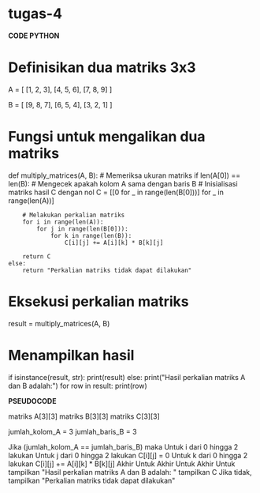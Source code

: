 # tugas-4

**CODE PYTHON**

# Definisikan dua matriks 3x3
A = [
    [1, 2, 3],
    [4, 5, 6],
    [7, 8, 9]
]

B = [
    [9, 8, 7],
    [6, 5, 4],
    [3, 2, 1]
]

# Fungsi untuk mengalikan dua matriks
def multiply_matrices(A, B):
    # Memeriksa ukuran matriks
    if len(A[0]) == len(B):  # Mengecek apakah kolom A sama dengan baris B
        # Inisialisasi matriks hasil C dengan nol
        C = [[0 for _ in range(len(B[0]))] for _ in range(len(A))]
        
        # Melakukan perkalian matriks
        for i in range(len(A)):
            for j in range(len(B[0])):
                for k in range(len(B)):
                    C[i][j] += A[i][k] * B[k][j]
        
        return C
    else:
        return "Perkalian matriks tidak dapat dilakukan"

# Eksekusi perkalian matriks
result = multiply_matrices(A, B)

# Menampilkan hasil
if isinstance(result, str):
    print(result)
else:
    print("Hasil perkalian matriks A dan B adalah:")
    for row in result:
        print(row)

**PSEUDOCODE**

matriks A[3][3]
matriks B[3][3]
matriks C[3][3]

jumlah_kolom_A = 3
jumlah_baris_B = 3

Jika (jumlah_kolom_A == jumlah_baris_B) maka
    Untuk i dari 0 hingga 2 lakukan
        Untuk j dari 0 hingga 2 lakukan
            C[i][j] = 0
            Untuk k dari 0 hingga 2 lakukan
                C[i][j] += A[i][k] * B[k][j]
            Akhir Untuk
        Akhir Untuk
    Akhir Untuk
    tampilkan "Hasil perkalian matriks A dan B adalah: "
    tampilkan C
Jika tidak,
    tampilkan "Perkalian matriks tidak dapat dilakukan"


